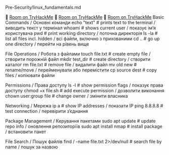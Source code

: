 Pre-Security/linux_fundamentals.md

🔗 [Room on TryHackMe](https://tryhackme.com/room/linuxfundamentalspart1)
🔗 [Room on TryHackMe](https://tryhackme.com/room/linuxfundamentalspart2)
🔗 [Room on TryHackMe](https://tryhackme.com/room/linuxfundamentalspart3)
 Basic Commands / Основні команди
echo "text"     # prints text to the terminal / виводить текст у термінал
whoami          # shows current user / показує ім’я користувача
pwd             # print working directory / поточна директорія
ls -la          # list all files incl. hidden / всі файли, включно з прихованими
cd ..           # go up one directory / перейти на рівень вище

File Operations / Робота з файлами
touch file.txt      # create empty file / створити порожній файл
mkdir test_dir      # create directory / створити каталог
rm file.txt         # remove file / видалити файл
mv old new          # rename/move / перейменувати або перемістити
cp source dest      # copy files / копіювати файли

Permissions / Права доступу
ls -l                   # show permission flags / показує права доступу
chmod +x file.sh        # add execute permission / дозволити виконання
chown user:group file   # change owner / змінити власника

Networking / Мережа
ip a             # show IP addresses / показати IP
ping 8.8.8.8     # test connection / перевірити з’єднання

Package Management / Керування пакетами
sudo apt update         # update repo info / оновлення репозиторіїв
sudo apt install nmap   # install package / встановити пакет

 File Search / Пошук файлів
 find / -name file.txt 2>/dev/null   # search file by name / пошук за назвою
